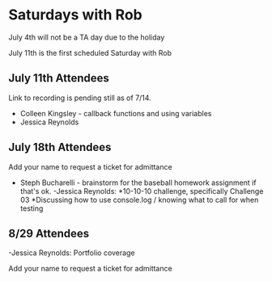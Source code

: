 # Saturdays with Rob

July 4th will not be a TA day due to the holiday

July 11th is the first scheduled Saturday with Rob

## July 11th Attendees

Link to recording is pending still as of 7/14.

- Colleen Kingsley - callback functions and using variables
- Jessica Reynolds

 ## July 18th Attendees

Add your name to request a ticket for admittance

 - Steph Bucharelli - brainstorm for the baseball homework assignment if that's ok.
 -Jessica Reynolds: 
 *10-10-10 challenge, specifically Challenge 03
 *Discussing how to use console.log / knowing what to call for when testing
  
 
 ## 8/29 Attendees

 -Jessica Reynolds: Portfolio coverage

Add your name to request a ticket for admittance
